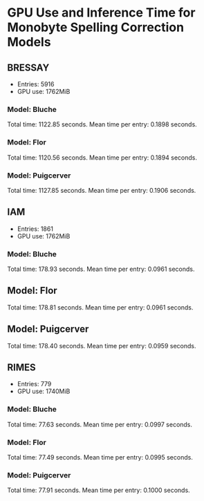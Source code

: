 # GPU Use and Inference Time for Monobyte Spelling Correction Models

## BRESSAY
- Entries: 5916
- GPU use: 1762MiB
### Model: Bluche
Total time: 1122.85 seconds. Mean time per entry: 0.1898 seconds.
### Model: Flor
Total time: 1120.56 seconds. Mean time per entry: 0.1894 seconds.
### Model: Puigcerver
Total time: 1127.85 seconds. Mean time per entry: 0.1906 seconds.

## IAM
- Entries: 1861
- GPU use: 1762MiB
### Model: Bluche
Total time: 178.93 seconds. Mean time per entry: 0.0961 seconds.
## Model: Flor
Total time: 178.81 seconds. Mean time per entry: 0.0961 seconds.
## Model: Puigcerver
Total time: 178.40 seconds. Mean time per entry: 0.0959 seconds.

## RIMES
- Entries: 779
- GPU use: 1740MiB
### Model: Bluche
Total time: 77.63 seconds. Mean time per entry: 0.0997 seconds.
### Model: Flor
Total time: 77.49 seconds. Mean time per entry: 0.0995 seconds.
### Model: Puigcerver
Total time: 77.91 seconds. Mean time per entry: 0.1000 seconds.